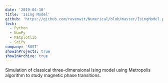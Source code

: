 ```yaml
---
date: '2019-04-10'
title: 'Ising Model'
github: 'https://github.com/ravenwit/Numerical/blob/master/IsingModel.py'
tech:
  - Python
  - NumPy
  - Matplotlib
  - SciPy
company: 'SUST'
showInProjects: true
showInArchive: true
---
```


Simulation of classical three-dimensional Ising model using Metropolis algorithm to study magnetic phase transitions. 